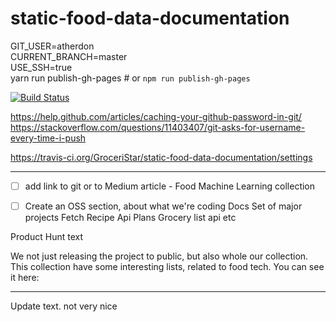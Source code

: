 # static-food-data-documentation

GIT_USER=atherdon \
  CURRENT_BRANCH=master \
  USE_SSH=true \
  yarn run publish-gh-pages # or `npm run publish-gh-pages`

  [![Build Status](https://travis-ci.org/GroceriStar/static-food-data-documentation.svg?branch=master)](https://travis-ci.org/GroceriStar/static-food-data-documentation)


https://help.github.com/articles/caching-your-github-password-in-git/
https://stackoverflow.com/questions/11403407/git-asks-for-username-every-time-i-push

https://travis-ci.org/GroceriStar/static-food-data-documentation/settings


---------------
- [ ] add link to git or to Medium article - Food Machine Learning collection
- [ ] Create an OSS section, about what we're coding
Docs        Set of major projects
Fetch       Recipe Api
Plans       Grocery list api
etc


Product Hunt text

We not just releasing the project to public, but also whole our collection. This collection have some interesting lists, related to food tech. You can see it here:


---


Update text. not very nice
